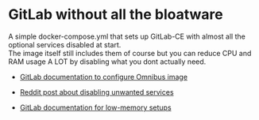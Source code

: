 # GitLab without all the bloatware

A simple docker-compose.yml that sets up GitLab-CE with almost all the optional services disabled at start.  
The image itself still includes them of course but you can reduce CPU and RAM usage A LOT by disabling what you dont actually need.  


- [GitLab documentation to configure Omnibus image](https://docs.gitlab.com/ce/install/docker.html)

- [Reddit post about disabling unwanted services](https://www.reddit.com/r/gitlab/comments/10m0hxa/gitlab_container_image_without_extra_applications/)

- [GitLab documentation for low-memory setups](https://docs.gitlab.com/omnibus/settings/memory_constrained_envs.html)
